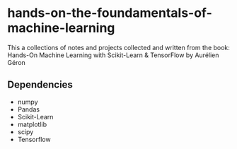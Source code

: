 # hands-on-the-foundamentals-of-machine-learning
This a collections of notes and projects collected and written from the book: Hands-On Machine Learning with Scikit-Learn & TensorFlow by Aurélien Géron

## Dependencies
- numpy
- Pandas
- Scikit-Learn
- matplotlib
- scipy
- Tensorflow
